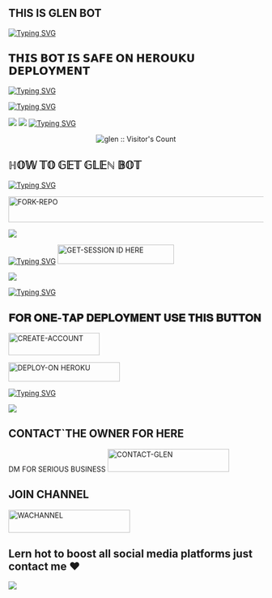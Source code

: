 ##  THIS IS GLEN BOT
[![Typing SVG](https://readme-typing-svg.herokuapp.com?font=Rockstar-ExtraBold&size=30&pause=1000&color=red&center=true&vCenter=true&width=350&height=50&lines=GLEN+BOT)](https://git.io/typing-svg)

## 𝗧𝗛𝗜𝗦 𝗕𝗢𝗧 𝗜𝗦 𝗦𝗔𝗙𝗘 𝗢𝗡 𝗛𝗘𝗥𝗢𝗨𝗞𝗨 𝗗𝗘𝗣𝗟𝗢𝗬𝗠𝗘𝗡𝗧

[![Typing SVG](https://readme-typing-svg.herokuapp.com?font=Rockstar-ExtraBold&size=30&pause=1000&color=red&center=true&vCenter=true&width=815&height=60&lines=🌍+🌍+🌍+🌍)](https://git.io/typing-svg)

[![Typing SVG](https://readme-typing-svg.herokuapp.com?font=Rockstar-ExtraBold&size=30&pause=1000&color=red&center=true&vCenter=true&width=815&height=60&lines=𝗚𝗟𝗘𝗡+𝗕𝗢𝗧+𝗖𝗥𝗘𝗔𝗧𝗘𝗗+𝗕𝗬+𝐆𝐋𝐄𝐍)](https://git.io/typing-svg) 

<a><img src='https://i.imgur.com/LyHic3i.gif'/></a>
<a><img src='https://i.imgur.com/LyHic3i.gif'/></a>
[![Typing SVG](https://readme-typing-svg.herokuapp.com?font=Rockstar-ExtraBold&size=30&pause=1000&color=red&center=true&vCenter=true&width=900&height=60&lines=𝗣𝗥𝗢𝗚𝗥𝗘𝗦𝗦`🌍+𝗙𝗢𝗥+𝗚𝗟𝗘𝗡+𝗕𝗢𝗧+🌍`)](https://git.io/typing-svg) 
 <p align="center"><img src="https://profile-counter.glitch.me/{GLEN BOT}/count.svg" alt="glen :: Visitor's Count" old_src="https://profile-counter.glitch.me/{mustaffa}/count.svg" /></p>
 
## ℍ𝕆𝕎 𝕋𝕆 𝔾𝔼𝕋 𝔾𝕃𝔼ℕ 𝔹𝕆𝕋 

[![Typing SVG](https://readme-typing-svg.herokuapp.com?font=Rockstar-ExtraBold&color=red&lines=𝗙𝗢𝗥𝗞+𝗔𝗡𝗗+𝗦𝗧𝗔𝗥+𝗥𝗘𝗣𝗢)](https://git.io/typing-svg)  

   <a href="https://github.com/glentech-hub/glentech/fork"><img title="FORK-REPO" src="https://img.shields.io/badge/FORK-REPO-h?color=blue&style=for-the-badge&logo=iphone" width="700" height="50.45"/></a></p>
   
<a><img src='https://i.imgur.com/LyHic3i.gif'/></a>

[![Typing SVG](https://readme-typing-svg.herokuapp.com?font=Rockstar-ExtraBold&color=red&lines=𝗦𝗘𝗦𝗦𝗜𝗢𝗡+𝗜𝗗+𝗦𝗜𝗧𝗘+𝗜𝗦+𝗛𝗘𝗥𝗘)](https://git.io/typing-svg)
  <a href="https://glenbot-56de2d5c37f0.herokuapp.com/ "><img title="GET-SESSION ID HERE" src="https://img.shields.io/badge/GET-SESSION ID HERE-h?color=green&style=for-the-badge&logo=Bugatti" width="230" height="38.45"/></a></p> 
  
  <a><img src='https://i.imgur.com/LyHic3i.gif'/></a>
  
[![Typing SVG](https://readme-typing-svg.herokuapp.com?font=Rockstar-ExtraBold&color=yellow&lines=𝐃𝐄𝐏𝐋𝐎𝐘+𝐎𝐍+𝐇𝐄𝐑𝐎𝐊𝐔)](https://git.io/typing-svg) 

## 𝐅𝐎𝐑 𝐎𝐍𝐄-𝐓𝐀𝐏 𝐃𝐄𝐏𝐋𝐎𝐘𝐌𝐄𝐍𝐓 𝐔𝐒𝐄 𝐓𝐇𝐈𝐒 𝐁𝐔𝐓𝐓𝐎𝐍  

   <a href="https://signup.heroku.com/"><img title="CREATE-ACCOUNT" src="https://img.shields.io/badge/CREATE-ACCOUNT-h?color=blue&style=for-the-badge&logo=heroku" width="180" height="43.45"/></a></p>
 <a href="https://dashboard.heroku.com/new?template=https://github.com/glentech-hub/glentech"><img title="DEPLOY-ON HEROKU" src="https://img.shields.io/badge/DEPLOY-ON HEROKU-h?color=green&style=for-the-badge&logo=heroku" width="220" height="38.45"/></a></p>
 
 [![Typing SVG](https://readme-typing-svg.herokuapp.com?font=Rockstar-ExtraBold&size=30&pause=1000&color=0000FF&center=true&vCenter=true&width=815&height=60&lines=▭`+▬+▭+▬+▭+▬+▭+▬+▭+▬+▭)](https://git.io/typing-svg) 
 
<a><img src='https://i.imgur.com/LyHic3i.gif'/></a>

## CONTACT`THE OWNER FOR HERE

  DM FOR SERIOUS BUSINESS
   <a href="https://wa.me/qr/UV4Q3KDKPP67A1"><img title="CONTACT-GLEN" src="https://img.shields.io/badge/CONTACT-GLEN-h?color=black&style=for-the-badge&logo=WhatsApp" width="240" height="45"/></a></p>
## JOIN CHANNEL
<a href="https://whatsapp.com/channel/0029Vb7pQWM8kyyIfIMbsQ10"><img title="WACHANNEL" src="https://img.shields.io/badge/CHANNEL-GLEN-h?color=black&style=for-the-badge&logo=WhatsApp" width="240" height="45"/></a></p>
## Lern hot to boost all social media platforms just contact me ❤️
<a><img src='https://i.imgur.com/LyHic3i.gif'/></a>
